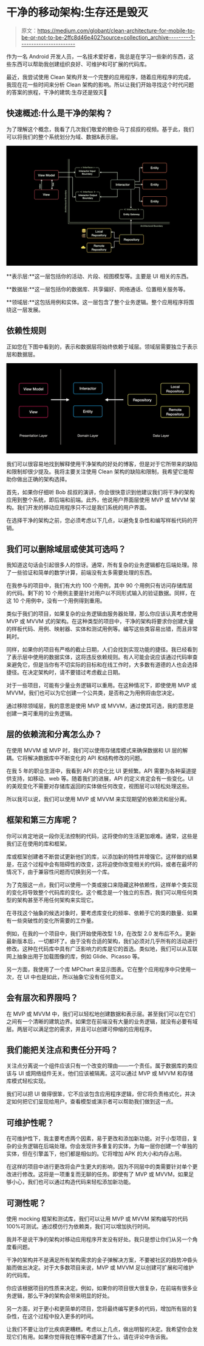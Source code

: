 # 干净的移动架构:生存还是毁灭

> 原文：<https://medium.com/globant/clean-architecture-for-mobile-to-be-or-not-to-be-2ffc8d46e402?source=collection_archive---------1----------------------->

作为一名 Android 开发人员，一名技术爱好者，我总是在学习一些新的东西，这些东西可以帮助我创建组织良好、可维护和可扩展的代码库。

最近，我尝试使用 Clean 架构开发一个完整的应用程序，随着应用程序的完成，我现在花一些时间来分析 Clean 架构的影响。所以让我们开始寻找这个时代问题的答案的旅程，干净的建筑:生存还是毁灭🤔

## 快速概述:什么是干净的架构？

为了理解这个概念，我看了几次我们敬爱的鲍伯·马丁叔叔的视频。基于此，我们可以将我们的整个系统划分为域、数据&表示层。

![](img/c7eafa5b90e303bd3ab26799e72682de.png)

**表示层:**这一层包括你的活动、片段、视图模型等。主要是 UI 相关的东西。

**数据层:**这一层包括你的数据库、共享偏好、网络通话、位置相关服务等。

**领域层:**这包括用例和实体。这一层包含了整个业务逻辑。整个应用程序将围绕这一层发展。

## 依赖性规则

正如您在下图中看到的，表示和数据层将始终依赖于域层。领域层需要独立于表示层和数据层。

![](img/1b07a05392c305ca053b775fd35009d7.png)

我们可以很容易地找到解释使用干净架构的好处的博客，但是对于它所带来的缺陷和限制却很少提及。我将主要关注使用 Clean 架构的缺陷和限制，我希望它能帮助你做出正确的架构选择。

首先，如果你仔细听 Bob 叔叔的演讲，你会很快意识到他建议我们将干净的架构应用到整个系统，即后端和前端。此外，他说用户界面层使用 MVP 或 MVVM 架构。我们开发的移动应用程序只不过是我们系统的用户界面。

在选择干净的架构之前，您必须考虑以下几点，以避免复杂性和编写样板代码的开销。

## 我们可以删除域层或使其可选吗？

我知道这句话会引起很多人的惊讶。通常，所有复杂的业务逻辑都在后端处理。除了一些验证和简单的数学计算，前端没有太多需要处理的东西。

在我参与的项目中，我们有大约 100 个用例，其中 90 个用例只有访问存储库层的代码。剩下的 10 个用例主要是针对用户以不同形式输入的验证数据。同样，在这 10 个用例中，没有一个用例得到重用。

类似于我们的项目，如果复杂的业务逻辑由服务器处理，那么你应该认真考虑使用 MVP 或 MVVM 式的架构。在这种类型的项目中，干净的架构将要求你创建大量的样板代码、用例、映射器、实体和测试用例等。编写这些类容易出错，而且非常耗时。

同样，如果你的项目有严格的截止日期，人们会找到实现功能的捷径。我已经看到了表示层中使用的数据实体，这将违反依赖规则。有人可能会说应该通过代码审查来避免它，但是当你有不切实际的目标和在线工作时，大多数有道德的人也会选择捷径。在决定架构时，请不要错过考虑截止日期。

对于一些项目，可能有少量业务逻辑可以重用。在这种情况下，即使使用 MVP 或 MVVM，我们也可以为它创建一个公共类，是否称之为用例将由您决定。

通过移除领域层，我的意思是使用 MVP 或 MVVM，通过使其可选，我的意思是创建一类可重用的业务逻辑。

## 层的依赖流和分离怎么办？

在使用 MVVM 或 MVP 时，我们可以使用存储库模式来确保数据和 UI 层的解耦。它将解决数据库中不断变化的 API 和结构修改的问题。

在我 5 年的职业生涯中，我看到 API 的变化比 UI 更频繁。API 需要为各种渠道提供支持，如移动、web 等。随着我们的进展，API 的定义肯定会有一些变化。UI 的美观变化不需要对存储库返回的实体做任何改变，视图层可以轻松处理这些。

所以我可以说，我们可以使用 MVP 或 MVVM 来实现期望的依赖流和层分离。

## 框架和第三方库呢？

你可以肯定地说一段你无法控制的代码，这将使你的生活更加艰难。通常，这些是我们正在使用的库和框架。

库或框架创建者不断尝试更新他们的库，以添加新的特性并增强它。这样做的结果是，在这个过程中会有阻碍性的改变，这将迫使你改变相关的代码，或者在最坏的情况下，由于兼容性问题而切换到另一个库。

为了克服这一点，我们可以使用一个类或接口来隐藏这种依赖性，这样单个类实现的变化将导致整个代码库的变化。这个概念是一个独立的东西，我们可以用任何类型的架构甚至不用任何架构来实现它。

在寻找这个抽象的候选对象时，要考虑库变化的频率、依赖于它的类的数量、如果有一些突破性的变化所需要的工作量。

例如，在我的一个项目中，我们开始使用改型 1.9，在改型 2.0 发布后不久。更新最新版本后，一切都坏了。由于没有合适的架构，我们必须对几乎所有的活动进行修改。这种在代码库中具有广泛影响力的库是它的首选。类似地，我们可以从互联网上抽象出用于加载图像的库，例如 Glide、Picasso 等。

另一方面，我使用了一个库 MPChart 来显示图表。它在整个应用程序中只使用一次，在 UI 中也是如此，所以抽象它没有任何意义。

## 会有层次和界限吗？

在 MVP 或 MVVM 中，我们可以轻松地创建数据和表示层。甚至我们可以在它们之间有一个清晰的建筑边界。如果您在前端没有大量的业务逻辑，就没有必要有域层。两层可以满足您的需求，并且可以创建可伸缩的应用程序。

## 我们能把关注点和责任分开吗？

关注点分离说一个组件应该只有一个改变的理由——一个责任。属于数据库的类应该与 UI 或网络组件无关。他们应该被隔离。这可以通过 MVP 或 MVVM 和存储库模式轻松实现。

我们可以把 UI 做得很笨，它不应该包含应用程序逻辑，但它将负责格式化，并决定如何把它们呈现给用户。查看模型或演示者可以帮助我们做到这一点。

## 可维护性呢？

在可维护性下，我主要考虑两个因素，易于更改和添加新功能。对于小型项目，复杂的业务逻辑在后端处理。你会发现许多重复的实体，为每一层你创建一个单独的实体，但在引擎盖下，他们都是相似的。它将增加 APK 的大小和内存占用。

在这样的项目中进行更改将会产生更大的影响，因为不同层中的类需要针对单个更改进行修改。这将是一项重复而无聊的任务。即使有了 MVP 或 MVVM，如果足够小心，我们也可以通过构造代码来轻松添加新功能。

## 可测性呢？

使用 mocking 框架和测试库，我们可以让用 MVP 或 MVVM 架构编写的代码 100%可测试。通过模仿行为依赖类，我们可以增加执行时间。

我并不是说干净的架构对移动应用程序开发没有好处。我只是想让你们从另一个角度看问题。

干净的架构并不是满足所有架构需求的金子弹解决方案，不要被社区的趋势冲昏头脑而做出决定。对于大多数项目来说，MVP 或 MVVM 足以创建可扩展和可维护的代码库。

你应该根据项目的性质来决定。例如，如果你的项目很大很复杂，在前端有很多业务逻辑，那么干净的架构会带来明显的好处。

另一方面，对于更小和更简单的项目，您将最终编写更多的代码，增加所有层的复杂性，在这个过程中投入更多的时间。

让我们不要让治疗比疾病更糟糕。考虑以上几点，做出明智的决定。我希望你会发现它们有用。如果你觉得我在博客中遗漏了什么，请在评论中告诉我。